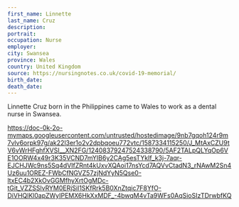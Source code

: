 ```yaml
---
first_name: Linnette
last_name: Cruz
description: 
portrait: 
occupation: Nurse
employer: 
city: Swansea
province: Wales
country: United Kingdom
source: https://nursingnotes.co.uk/covid-19-memorial/
birth_date: 
death_date: 
---
```


Linnette Cruz born in the Philippines came to Wales to work as a dental nurse in Swansea.

https://doc-0k-2o-mymaps.googleusercontent.com/untrusted/hostedimage/9nb7gqoh124r9m7vlv6orpk97g/ak22l3er1o2v2dpbqoeu772vtc/1587334115250/J_MtAxCZU9tV6vWrHFghfXVSI__XN2FG/12408379247524338790/5AF2TALpQLYqOp6VE1OORW4x49r3K35VCND7mYIB6y2CAg5esTYkIf_k3j-7aqr-EJCHJWc9ns5Sq4dVIfZRnt4kUxvXQAoi17nsYcd7AQVvCtadN3_rNAwM2Sn4Uz6uu1OREZ-FWbCfNGVZ57zjNdYyN5Qse0-ltxEC4b2XkOvGGMfhyXrtOgMDc-tGit_VZZSSlvRYM0ERjSil1SKfRrk5B0XnZtqic7F8YfO-DiVHQlKl0apZWyIPEMX6HkXxMDF_-4bwqM4vTa9WFs0AqSioSIzTDrwbfKQ